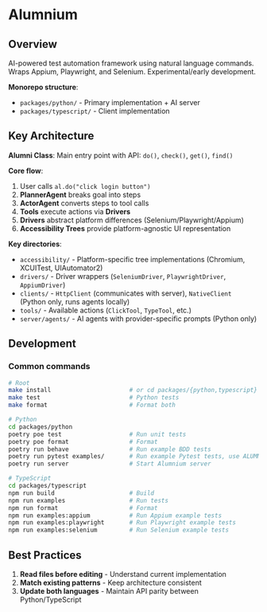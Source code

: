 # Alumnium

## Overview

AI-powered test automation framework using natural language commands. Wraps Appium, Playwright, and Selenium. Experimental/early development.

**Monorepo structure**:
- `packages/python/` - Primary implementation + AI server
- `packages/typescript/` - Client implementation

## Key Architecture

**Alumni Class**: Main entry point with API: `do()`, `check()`, `get()`, `find()`

**Core flow**:
1. User calls `al.do("click login button")`
2. **PlannerAgent** breaks goal into steps
3. **ActorAgent** converts steps to tool calls
4. **Tools** execute actions via **Drivers**
5. **Drivers** abstract platform differences (Selenium/Playwright/Appium)
6. **Accessibility Trees** provide platform-agnostic UI representation

**Key directories**:
- `accessibility/` - Platform-specific tree implementations (Chromium, XCUITest, UIAutomator2)
- `drivers/` - Driver wrappers (`SeleniumDriver`, `PlaywrightDriver`, `AppiumDriver`)
- `clients/` - `HttpClient` (communicates with server), `NativeClient` (Python only, runs agents locally)
- `tools/` - Available actions (`ClickTool`, `TypeTool`, etc.)
- `server/agents/` - AI agents with provider-specific prompts (Python only)

## Development

### Common commands
```bash
# Root
make install                      # or cd packages/{python,typescript} and install separately
make test                         # Python tests
make format                       # Format both

# Python
cd packages/python
poetry poe test                   # Run unit tests
poetry poe format                 # Format
poetry run behave                 # Run example BDD tests
poetry run pytest examples/       # Run example Pytest tests, use ALUMNIUM_DRIVER variable to switch drivers
poetry run server                 # Start Alumnium server

# TypeScript
cd packages/typescript
npm run build                     # Build
npm run examples                  # Run tests
npm run format                    # Format
npm run examples:appium           # Run Appium example tests
npm run examples:playwright       # Run Playwright example tests
npm run examples:selenium         # Run Selenium example tests
```

## Best Practices

1. **Read files before editing** - Understand current implementation
2. **Match existing patterns** - Keep architecture consistent
3. **Update both languages** - Maintain API parity between Python/TypeScript
